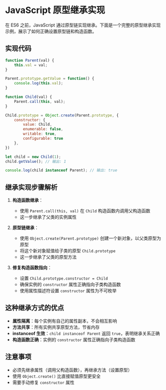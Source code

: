 # JavaScript 原型继承实现

在 ES6 之前，JavaScript 通过原型链实现继承。下面是一个完整的原型继承实现示例，展示了如何正确设置原型链和构造函数。

## 实现代码

```javascript
function Parent(val) {
    this.val = val;
}

Parent.prototype.getValue = function() {
    console.log(this.val);
}

function Child(val) {
    Parent.call(this, val);
}

Child.prototype = Object.create(Parent.prototype, {
    constructor: {
        value: Child,
        enumerable: false,
        writable: true,
        configurable: true
    },
})

let child = new Child(1);
child.getValue(); // 输出: 1

console.log(child instanceof Parent); // 输出: true
```

## 继承实现步骤解析

1. **构造函数继承**：
   - 使用 `Parent.call(this, val)` 在 `Child` 构造函数内调用父构造函数
   - 这一步继承了父类的实例属性

2. **原型链继承**：
   - 使用 `Object.create(Parent.prototype)` 创建一个新对象，以父类原型为原型
   - 将这个新对象赋值给子类的原型 `Child.prototype`
   - 这一步继承了父类的原型方法

3. **修复构造函数指向**：
   - 设置 `Child.prototype.constructor = Child`
   - 确保实例的 `constructor` 属性正确指向子类构造函数
   - 使用属性描述符设置 `constructor` 属性为不可枚举

## 这种继承方式的优点

- **属性隔离**：每个实例有自己的属性副本，不会相互影响
- **方法共享**：所有实例共享原型方法，节省内存
- **instanceof 生效**：`child instanceof Parent` 返回 `true`，表明继承关系正确
- **构造函数正确**：实例的 `constructor` 属性正确指向子类构造函数

## 注意事项

- 必须先继承属性（调用父构造函数），再继承方法（设置原型）
- 使用 `Object.create()` 比直接赋值原型更安全
- 需要手动修复 `constructor` 属性